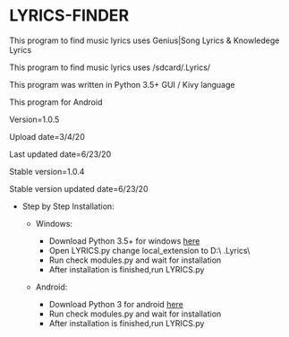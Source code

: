 # LYRICS-FINDER

This program to find music lyrics uses Genius|Song Lyrics & Knowledege Lyrics

This program to find music lyrics uses /sdcard/.Lyrics/

This program was written in Python 3.5+ GUI / Kivy language 

This program for Android 

Version=1.0.5

Upload date=3/4/20

Last updated date=6/23/20

Stable version=1.0.4

Stable version updated date=6/23/20

* Step by Step Installation:
  * Windows:
    * Download Python 3.5+ for windows [here](https://www.python.org/downloads/release/python-353/)
    * Open LYRICS.py change local_extension to D:\ .Lyrics\
    * Run check modules.py and wait for installation
    * After installation is finished,run LYRICS.py

  * Android:
    * Download Python 3 for android [here](https://play.google.com/store/apps/details?id=ru.iiec.pydroid3&hl)
    * Run check modules.py and wait for installation
    * After installation is finished,run LYRICS.py
